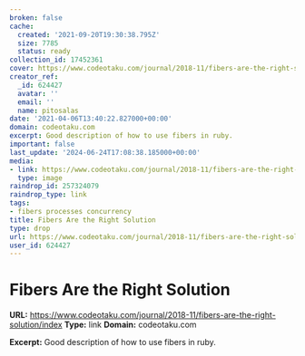 ```yaml
---
broken: false
cache:
  created: '2021-09-20T19:30:38.795Z'
  size: 7785
  status: ready
collection_id: 17452361
cover: https://www.codeotaku.com/journal/2018-11/fibers-are-the-right-solution/preview.jpg
creator_ref:
  _id: 624427
  avatar: ''
  email: ''
  name: pitosalas
date: '2021-04-06T13:40:22.827000+00:00'
domain: codeotaku.com
excerpt: Good description of how to use fibers in ruby.
important: false
last_update: '2024-06-24T17:08:38.185000+00:00'
media:
- link: https://www.codeotaku.com/journal/2018-11/fibers-are-the-right-solution/preview.jpg
  type: image
raindrop_id: 257324079
raindrop_type: link
tags:
- fibers processes concurrency
title: Fibers Are the Right Solution
type: drop
url: https://www.codeotaku.com/journal/2018-11/fibers-are-the-right-solution/index
user_id: 624427
---
```


# Fibers Are the Right Solution

**URL:** https://www.codeotaku.com/journal/2018-11/fibers-are-the-right-solution/index
**Type:** link
**Domain:** codeotaku.com

**Excerpt:** Good description of how to use fibers in ruby.
